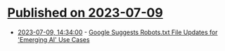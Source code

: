 # [Published on 2023-07-09](index.md)

* [2023-07-09, 14:34:00](https://tech.slashdot.org/story/23/07/08/2158211/google-suggests-robotstxt-file-updates-for-emerging-ai-use-cases?utm_source=rss1.0mainlinkanon&utm_medium=feed) - [Google Suggests Robots.txt File Updates for 'Emerging AI' Use Cases](https://tech.slashdot.org/story/23/07/08/2158211/google-suggests-robotstxt-file-updates-for-emerging-ai-use-cases?utm_source=rss1.0mainlinkanon&utm_medium=feed)
